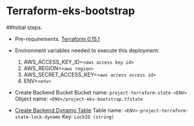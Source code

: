 # Terraform-eks-bootstrap

##Initial steps.

* Pre-requirements.
    [Terraform 0.15.1](https://releases.hashicorp.com/terraform/0.15.1/)

* Environment variables needed to execute this deployment.
    1. AWS_ACCESS_KEY_ID=`<aws access key id>`
    2. AWS_REGION=`<aws region>`
    3. AWS_SECRET_ACCESS_KEY=`<aws access access id>`
    4. ENV=`<env>`


* Create Backend Bucket
    Bucket name: `project-terraform-state-<ENV>`
    Object name: `<ENV>/project-eks-bootstrap.tfstate`

* [Create Backend Dynamo Table](https://www.terraform.io/docs/language/settings/backends/s3.html#dynamodb-state-locking)
    Table name: `<ENV>-project-terraform-state-lock-dynamo`
    Key: `LockID (string)`

